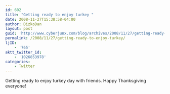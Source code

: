 ```yaml
---
id: 602
title: "Getting ready to enjoy turkey "
date: 2008-11-27T15:38:58-04:00
author: DizkoDan
layout: post
guid: 'http://www.cyberjunx.com/blog/archives/2008/11/27/getting-ready-to-enjoy-turkey/'
permalink: /2008/11/27/getting-ready-to-enjoy-turkey/
ljID:
    - '765'
aktt_twitter_id:
    - '1026853978'
categories:
    - Twitter
---
```


Getting ready to enjoy turkey day with friends. Happy Thanksgiving everyone!